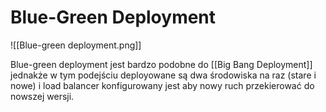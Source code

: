 # Blue-Green Deployment

![[Blue-green deployment.png]]

Blue-green deployment jest bardzo podobne do [[Big Bang Deployment]] jednakże w tym podejściu deployowane są dwa środowiska na raz (stare i nowe) i load balancer konfigurowany jest aby nowy ruch przekierować do nowszej wersji.
 